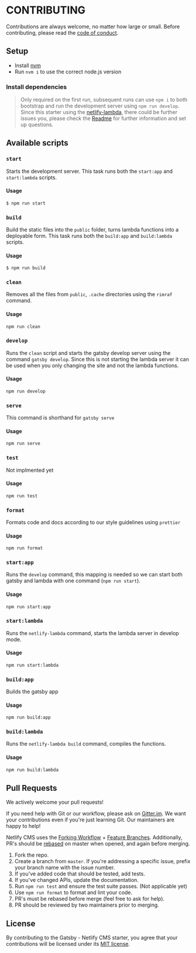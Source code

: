 # CONTRIBUTING

Contributions are always welcome, no matter how large or small. Before contributing,
please read the [code of conduct](CODE_OF_CONDUCT.md).

## Setup

- Install [nvm](https://github.com/nvm-sh/nvm)
- Run `nvm i` to use the correct node.js version

### Install dependencies

> Only required on the first run, subsequent runs can use `npm i` to both
bootstrap and run the development server using `npm run develop`.
Since this starter using the [netlify-lambda](https://github.com/netlify/netlify-lambda), there could be further issues you, please check the [Readme](https://github.com/netlify/netlify-lambda) for further information and set up questions. 

## Available scripts

### `start`

Starts the development server. This task runs both the `start:app` and `start:lambda` scripts.

#### Usage

```sh
$ npm run start
```

### `build`

Build the static files into the `public` folder, turns lambda functions into a deployable form. This task runs both the `build:app` and `build:lambda` scripts.

#### Usage

```sh
$ npm run build
```

### `clean`

Removes all the files from `public`, `.cache` directories using the `rimraf` command.

#### Usage

```sh
npm run clean
```

### `develop`

Runs the `clean` script and starts the gatsby develop server using the command `gatsby develop`. Since this is not starting the lambda server it can be used when you only changing the site and not the lambda functions.

#### Usage

```sh
npm run develop
```

### `serve`

This command is shorthand for `gatsby serve` 

#### Usage

```sh
npm run serve
```

### `test`

Not implmented yet

#### Usage

```sh
npm run test
```

### `format`

Formats code and docs according to our style guidelines using `prettier`

#### Usage

```sh
npm run format
```

### `start:app`

Runs the `develop` command, this mapping is needed so we can start both gatsby and lambda with one command (`npm run start`).

#### Usage

```sh
npm run start:app
```

### `start:lambda`

Runs the `netlify-lambda` command, starts the lambda server in develop mode.

#### Usage

```sh
npm run start:lambda
```

### `build:app`

Builds the gatsby app

#### Usage

```sh
npm run build:app
```

### `build:lambda`

Runs the `netlify-lambda build` command, compiles the functions.

#### Usage

```sh
npm run build:lambda
```


## Pull Requests

We actively welcome your pull requests!

If you need help with Git or our workflow, please ask on [Gitter.im](https://gitter.im/netlify/NetlifyCMS). We want your contributions even if you're just learning Git. Our maintainers are happy to help!

Netlify CMS uses the [Forking Workflow](https://www.atlassian.com/git/tutorials/comparing-workflows/forking-workflow) + [Feature Branches](https://www.atlassian.com/git/tutorials/comparing-workflows/feature-branch-workflow). Additionally, PR's should be [rebased](https://www.atlassian.com/git/tutorials/merging-vs-rebasing) on master when opened, and again before merging.

1. Fork the repo.
2. Create a branch from `master`. If you're addressing a specific issue, prefix your branch name with the issue number.
2. If you've added code that should be tested, add tests.
3. If you've changed APIs, update the documentation.
4. Run `npm run test` and ensure the test suite passes. (Not applicable yet)
5. Use `npm run format` to format and lint your code.
6. PR's must be rebased before merge (feel free to ask for help).
7. PR should be reviewed by two maintainers prior to merging.

## License

By contributing to the Gatsby - Netlify CMS starter, you agree that your contributions will be licensed
under its [MIT license](LICENSE).
